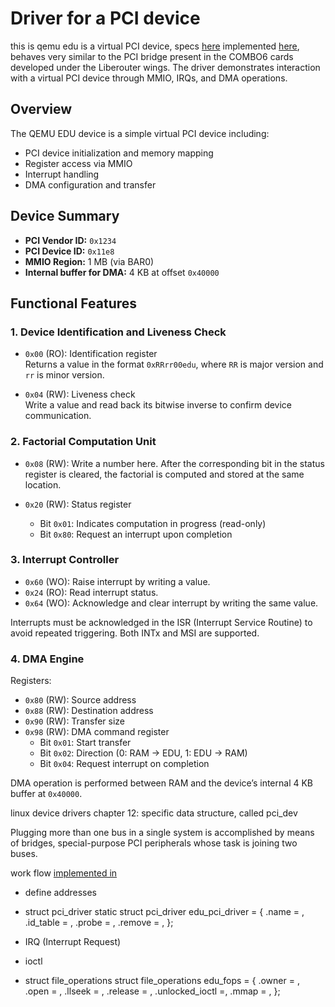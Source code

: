 
# Driver for a PCI device 
this is qemu edu is a virtual PCI device, specs [here](https://www.qemu.org/docs/master/specs/edu.html) implemented [here](https://github.com/qemu/qemu/blob/v2.7.0/hw/misc/edu.c),  behaves very similar to the PCI bridge present in the COMBO6 cards developed under the Liberouter wings. The driver demonstrates interaction with a virtual PCI device through MMIO, IRQs, and DMA operations.

## Overview

The QEMU EDU device is a simple virtual PCI device including:

- PCI device initialization and memory mapping
- Register access via MMIO
- Interrupt handling
- DMA configuration and transfer

## Device Summary

- **PCI Vendor ID:** `0x1234`
- **PCI Device ID:** `0x11e8`
- **MMIO Region:** 1 MB (via BAR0)
- **Internal buffer for DMA:** 4 KB at offset `0x40000`

## Functional Features

### 1. Device Identification and Liveness Check

- `0x00` (RO): Identification register  
  Returns a value in the format `0xRRrr00edu`, where `RR` is major version and `rr` is minor version.
  
- `0x04` (RW): Liveness check  
  Write a value and read back its bitwise inverse to confirm device communication.

### 2. Factorial Computation Unit

- `0x08` (RW): Write a number here. After the corresponding bit in the status register is cleared, the factorial is computed and stored at the same location.
  
- `0x20` (RW): Status register  
  - Bit `0x01`: Indicates computation in progress (read-only)  
  - Bit `0x80`: Request an interrupt upon completion

### 3. Interrupt Controller

- `0x60` (WO): Raise interrupt by writing a value.
- `0x24` (RO): Read interrupt status.
- `0x64` (WO): Acknowledge and clear interrupt by writing the same value.

Interrupts must be acknowledged in the ISR (Interrupt Service Routine) to avoid repeated triggering. Both INTx and MSI are supported.

### 4. DMA Engine

Registers:
- `0x80` (RW): Source address
- `0x88` (RW): Destination address
- `0x90` (RW): Transfer size
- `0x98` (RW): DMA command register  
  - Bit `0x01`: Start transfer  
  - Bit `0x02`: Direction (0: RAM → EDU, 1: EDU → RAM)  
  - Bit `0x04`: Request interrupt on completion

DMA operation is performed between RAM and the device’s internal 4 KB buffer at `0x40000`.



linux device drivers chapter 12:
specific data structure, called pci_dev

Plugging more than one bus in a single system is accomplished by means of bridges, special-purpose PCI peripherals whose task is joining two buses.

work flow
[implemented in](https://github.com/qemu/qemu/blob/v2.7.0/hw/misc/edu.c)

- define addresses

- struct pci_driver
    static struct pci_driver edu_pci_driver = {
    .name = ,
    .id_table = ,
    .probe = ,
    .remove = ,
    };
- IRQ (Interrupt Request)
- ioctl
- struct file_operations
      struct file_operations edu_fops = {
    .owner = ,
    .open = ,
    .llseek	= ,
    .release = ,
    .unlocked_ioctl =,
    .mmap = ,
};
